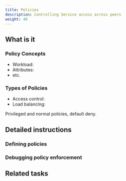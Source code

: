 ```yaml
---
title: Policies
description: Controlling Service access across peers
weight: 40
---
```


<!--
Each task should give the user

* The prerequisites for this task, if any (this can be specified at the top of a multi-task page if they're the same for all the page's tasks. "All these tasks assume that you understand....and that you have already....").
* What this task accomplishes.
* Instructions for the task. If it involves editing a file, running a command, or writing code, provide code-formatted example snippets to show the user what to do! If there are multiple steps, provide them as a numbered list.
* If appropriate, links to related concept, tutorial, or example pages.
-->

## What is it

### Policy Concepts

* Workload:
* Attributes:
* etc.

### Types of Policies

* Access control:
* Load balancing:

Privileged and normal policies, default deny.

## Detailed instructions

### Defining policies

### Debugging policy enforcement

## Related tasks
